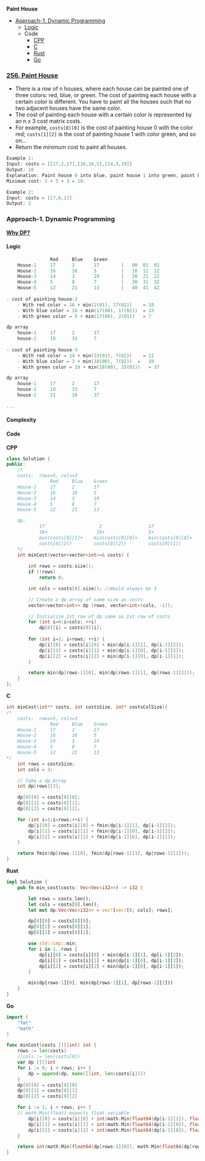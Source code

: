 **Paint House**
- [Approach-1. Dynamic Programming](#a1)
  - [Logic](#l)
  - Code
    - [CPP](#cpp)
    - [C](#c)
    - [Rust](#r)
    - [Go](#go)

### [256. Paint House](https://leetcode.com/problems/paint-house/description/)
- There is a row of n houses, where each house can be painted one of three colors: red, blue, or green. The cost of painting each house with a certain color is different. You have to paint all the houses such that no two adjacent houses have the same color.
- The cost of painting each house with a certain color is represented by an n x 3 cost matrix costs.
- For example, `costs[0][0]` is the cost of painting house 0 with the color red; `costs[1][2]` is the cost of painting house 1 with color green, and so on...
- Return the minimum cost to paint all houses.
```c
Example 1:
Input: costs = [[17,2,17],[16,16,5],[14,3,19]]
Output: 10
Explanation: Paint house 0 into blue, paint house 1 into green, paint house 2 into blue.
Minimum cost: 2 + 5 + 3 = 10.

Example 2:
Input: costs = [[7,6,2]]
Output: 2
```

<a name=a1></a>
### Approach-1. Dynamic Programming
**[Why DP?](/DS_Questions/Algorithms/Dynamic_Programming/)**
#### Logic
```c
                Red     Blue    Green
    House-1     17      2       17        |   00  01  02
    House-2     16      16      5         |   10  11  12
    House-3     14      3       19        |   20  21  22
    House-4     5       8       7         |   30  31  32
    House-5     12      21      13        |   40  41  42
    
- cost of painting house-2
    - With red color = 16 + min(2(01), 17(02))    = 18
    - With blue color = 16 + min(17(00), 17(02))  = 33
    - With green color = 5 + min(17(00), 2(01))   = 7

dp array
    house-1     17      2       17
    house-2     18      33      7
    
- cost of painting house-3
    - With red color = 14 + min(33(01), 7(02))    = 21
    - With blue color = 3 + min(18(00), 7(02))  =   10
    - With green color = 19 + min(18(00), 33(01))   = 37

dp array
    house-1     17      2       17
    house-2     18      33      7
    house-2     21      10      37

...
```
#### Complexity
#### Code
<a name=cpp></a>
**CPP**
```cpp
class Solution {
public:
    /*
    costs:  rows=5, cols=3
                Red     Blue    Green
    House-1     17      2       17
    House-2     16      16      5
    House-3     14      3       19
    House-4     5       8       7
    House-5     12      21      13

    dp:
            17                    2                 17
            16+                  16+                5+
            min(costs[0][1]+    min(costs[0][0]+    min(costs[0][0]+
            costs[0][2])        costs[0][2])        costs[0][1])
    */
    int minCost(vector<vector<int>>& costs) {
        
        int rows = costs.size();
        if (!rows)
            return 0;

        int cols = costs[0].size(); //Would always be 3

        // Create a dp array of same size as costs
        vector<vector<int>> dp (rows, vector<int>(cols, -1));

        // Initialize 1st row of dp same as 1st row of costs
        for (int i=0;i<cols; ++i)
            dp[0][i] = costs[0][i];
        
        for (int i=1; i<rows; ++i) {
            dp[i][0] = costs[i][0] + min(dp[i-1][1], dp[i-1][2]);
            dp[i][1] = costs[i][1] + min(dp[i-1][0], dp[i-1][2]);
            dp[i][2] = costs[i][2] + min(dp[i-1][0], dp[i-1][1]);
        }

        return min(dp[rows-1][0], min(dp[rows-1][1], dp[rows-1][2]));
    }
};
```
<a name=c></a>
**C**
```c
int minCost(int** costs, int costsSize, int* costsColSize){
/*
    costs:  rows=5, cols=3
                Red     Blue    Green
    House-1     17      2       17
    House-2     16      16      5
    House-3     14      3       19
    House-4     5       8       7
    House-5     12      21      13
*/
    int rows = costsSize;
    int cols = 3;

    // Take a dp Array
    int dp[rows][3];

    dp[0][0] = costs[0][0];
    dp[0][1] = costs[0][1];
    dp[0][2] = costs[0][2];

    for (int i=1;i<rows;++i) {
        dp[i][0] = costs[i][0] + fmin(dp[i-1][1], dp[i-1][2]);
        dp[i][1] = costs[i][1] + fmin(dp[i-1][0], dp[i-1][2]);
        dp[i][2] = costs[i][2] + fmin(dp[i-1][0], dp[i-1][1]);
    }

    return fmin(dp[rows-1][0], fmin(dp[rows-1][1], dp[rows-1][2]));
}
```
<a name=rs></a>
**Rust**
```rs
impl Solution {
    pub fn min_cost(costs: Vec<Vec<i32>>) -> i32 {

        let rows = costs.len();
        let cols = costs[0].len();
        let mut dp:Vec<Vec<i32>> = vec![vec![0; cols]; rows];

        dp[0][0] = costs[0][0];
        dp[0][1] = costs[0][1];
        dp[0][2] = costs[0][2];

        use std::cmp::min;
        for i in 1..rows {
            dp[i][0] = costs[i][0] + min(dp[i-1][1], dp[i-1][2]);
            dp[i][1] = costs[i][1] + min(dp[i-1][0], dp[i-1][2]);
            dp[i][2] = costs[i][2] + min(dp[i-1][0], dp[i-1][1]);
        }

        min(dp[rows-1][0], min(dp[rows-1][1], dp[rows-1][2]))
    }
}
```
<a name=go></a>
**Go**
```go
import (
	"fmt"
	"math"
)

func minCost(costs [][]int) int {
	rows := len(costs)
	//cols := len(costs[0])
	var dp [][]int
	for i := 0; i < rows; i++ {
		dp = append(dp, make([]int, len(costs[i])))
	}
	dp[0][0] = costs[0][0]
	dp[0][1] = costs[0][1]
	dp[0][2] = costs[0][2]

	for i := 1; i < rows; i++ {
    // math.Min(float) expects float variable
		dp[i][0] = costs[i][0] + int(math.Min(float64(dp[i-1][1]), float64(dp[i-1][2])))
		dp[i][1] = costs[i][1] + int(math.Min(float64(dp[i-1][0]), float64(dp[i-1][2])))
		dp[i][2] = costs[i][2] + int(math.Min(float64(dp[i-1][0]), float64(dp[i-1][1])))
	}

	return int(math.Min(float64(dp[rows-1][0]), math.Min(float64(dp[rows-1][1]), float64(dp[rows-1][2]))))
}
```
